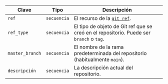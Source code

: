 | Clave           | Tipo        | Descripción                                                                             |
| --------------- | ----------- | --------------------------------------------------------------------------------------- |
| `ref`           | `secuencia` | El recurso de la [`git ref`](/rest/reference/git#get-a-reference).                      |
| `ref_type`      | `secuencia` | El tipo de objeto de Git ref que se creó en el repositorio. Puede ser `branch` o `tag`. |
| `master_branch` | `secuencia` | El nombre de la rama predeterminada del repositorio (habitualmente `main`).             |
| `descripción`   | `secuencia` | La descripción actual del repositorio.                                                  |
